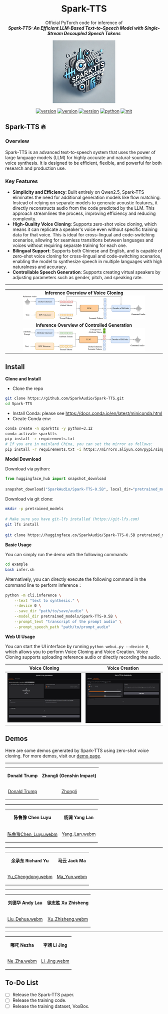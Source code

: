 <div align="center">
    <h1>
    Spark-TTS
    </h1>
    <p>
    Official PyTorch code for inference of <br>
    <b><em>Spark-TTS: An Efficient LLM-Based Text-to-Speech Model with Single-Stream Decoupled Speech Tokens</em></b>
    </p>
    <p>
    <img src="src/logo.webp" alt="Spark-TTS Logo" style="width: 200px; height: 200px;">
    </p>
    <p>
    </p>
    <a href="https://sparkaudio.github.io/spark-tts/"><img src="https://img.shields.io/badge/Demo-Page-lightgrey" alt="version"></a>
    <a href="https://github.com/SparkAudio/Spark-TTS"><img src="https://img.shields.io/badge/Platform-linux-lightgrey" alt="version"></a>
    <a href="https://github.com/SparkAudio/Spark-TTS"><img src="https://img.shields.io/badge/Python-3.12+-orange" alt="version"></a>
    <a href="https://github.com/SparkAudio/Spark-TTS"><img src="https://img.shields.io/badge/PyTorch-2.5+-brightgreen" alt="python"></a>
    <a href="https://github.com/SparkAudio/Spark-TTS"><img src="https://img.shields.io/badge/License-Apache%202.0-blue.svg" alt="mit"></a>
</div>


## Spark-TTS 🔥

### Overview

Spark-TTS is an advanced text-to-speech system that uses the power of large language models (LLM) for highly accurate and natural-sounding voice synthesis. It is designed to be efficient, flexible, and powerful for both research and production use.

### Key Features

- **Simplicity and Efficiency**: Built entirely on Qwen2.5, Spark-TTS eliminates the need for additional generation models like flow matching. Instead of relying on separate models to generate acoustic features, it directly reconstructs audio from the code predicted by the LLM. This approach streamlines the process, improving efficiency and reducing complexity.
- **High-Quality Voice Cloning**: Supports zero-shot voice cloning, which means it can replicate a speaker's voice even without specific training data for that voice. This is ideal for cross-lingual and code-switching scenarios, allowing for seamless transitions between languages and voices without requiring separate training for each one.
- **Bilingual Support**: Supports both Chinese and English, and is capable of zero-shot voice cloning for cross-lingual and code-switching scenarios, enabling the model to synthesize speech in multiple languages with high naturalness and accuracy.
- **Controllable Speech Generation**: Supports creating virtual speakers by adjusting parameters such as gender, pitch, and speaking rate.

---

<table align="center">
  <tr>
    <td align="center"><b>Inference Overview of Voice Cloning</b><br><img src="src/figures/infer_voice_cloning.png" width="80%" /></td>
  </tr>
  <tr>
    <td align="center"><b>Inference Overview of Controlled Generation</b><br><img src="src/figures/infer_control.png" width="80%" /></td>
  </tr>
</table>


## Install
**Clone and Install**

- Clone the repo
``` sh
git clone https://github.com/SparkAudio/Spark-TTS.git
cd Spark-TTS
```

- Install Conda: please see https://docs.conda.io/en/latest/miniconda.html
- Create Conda env:

``` sh
conda create -n sparktts -y python=3.12
conda activate sparktts
pip install -r requirements.txt
# If you are in mainland China, you can set the mirror as follows:
pip install -r requirements.txt -i https://mirrors.aliyun.com/pypi/simple/ --trusted-host=mirrors.aliyun.com
```

**Model Download**

Download via python:
```python
from huggingface_hub import snapshot_download

snapshot_download("SparkAudio/Spark-TTS-0.5B", local_dir="pretrained_models/Spark-TTS-0.5B")
```

Download via git clone:
```sh
mkdir -p pretrained_models

# Make sure you have git-lfs installed (https://git-lfs.com)
git lfs install

git clone https://huggingface.co/SparkAudio/Spark-TTS-0.5B pretrained_models/Spark-TTS-0.5B
```

**Basic Usage**

You can simply run the demo with the following commands:
``` sh
cd example
bash infer.sh
```

Alternatively, you can directly execute the following command in the command line to perform inference：

``` sh
python -m cli.inference \
    --text "text to synthesis." \
    --device 0 \
    --save_dir "path/to/save/audio" \
    --model_dir pretrained_models/Spark-TTS-0.5B \
    --prompt_text "transcript of the prompt audio" \
    --prompt_speech_path "path/to/prompt_audio"
```

**Web UI Usage**

You can start the UI interface by running `python webui.py --device 0`, which allows you to perform Voice Cloning and Voice Creation. Voice Cloning supports uploading reference audio or directly recording the audio.


| **Voice Cloning** | **Voice Creation** |
|:-------------------:|:-------------------:|
| ![Image 1](src/figures/gradio_TTS.png) | ![Image 2](src/figures/gradio_control.png) |


## **Demos**

Here are some demos generated by Spark-TTS using zero-shot voice cloning. For more demos, visit our [demo page](https://spark-tts.github.io/).

---

<table>
<tr>
<td align="center">
    
**Donald Trump**
</td>
<td align="center">
    
**Zhongli (Genshin Impact)**
</td>
</tr>

<tr>
<td align="center">

[Donald Trump](https://github.com/user-attachments/assets/fb225780-d9fe-44b2-9b2e-54390cb3d8fd)

</td>
<td align="center">
    
[Zhongli](https://github.com/user-attachments/assets/80eeb9c7-0443-4758-a1ce-55ac59e64bd6)

</td>
</tr>
</table>

---

<table>

<tr>
<td align="center">
    
**陈鲁豫 Chen Luyu**
</td>
<td align="center">
    
**杨澜 Yang Lan**
</td>
</tr>

<tr>
<td align="center">
    
[陈鲁豫Chen_Luyu.webm](https://github.com/user-attachments/assets/5c6585ae-830d-47b1-992d-ee3691f48cf4)
</td>
<td align="center">
    
[Yang_Lan.webm](https://github.com/user-attachments/assets/2fb3d00c-abc3-410e-932f-46ba204fb1d7)
</td>
</tr>
</table>

---


<table>
<tr>
<td align="center">
    
**余承东 Richard Yu**
</td>
<td align="center">
    
**马云 Jack Ma**
</td>
</tr>

<tr>
<td align="center">

[Yu_Chengdong.webm](https://github.com/user-attachments/assets/78feca02-84bb-4d3a-a770-0cfd02f1a8da)

</td>
<td align="center">
    
[Ma_Yun.webm](https://github.com/user-attachments/assets/2d54e2eb-cec4-4c2f-8c84-8fe587da321b)

</td>
</tr>
</table>

---


<table>
<tr>
<td align="center">
    
**刘德华 Andy Lau**
</td>
<td align="center">

**徐志胜 Xu Zhisheng**
</td>
</tr>

<tr>
<td align="center">

[Liu_Dehua.webm](https://github.com/user-attachments/assets/195b5e97-1fee-4955-b954-6d10fa04f1d7)

</td>
<td align="center">
    
[Xu_Zhisheng.webm](https://github.com/user-attachments/assets/dd812af9-76bd-4e26-9988-9cdb9ccbb87b)

</td>
</tr>
</table>


---

<table>
<tr>
<td align="center">
    
**哪吒 Nezha**
</td>
<td align="center">
    
**李靖 Li Jing**
</td>
</tr>

<tr>
<td align="center">

[Ne_Zha.webm](https://github.com/user-attachments/assets/8c608037-a17a-46d4-8588-4db34b49ed1d)
</td>
<td align="center">

[Li_Jing.webm](https://github.com/user-attachments/assets/aa8ba091-097c-4156-b4e3-6445da5ea101)

</td>
</tr>
</table>


## To-Do List

- [ ] Release the Spark-TTS paper.
- [ ] Release the training code.
- [ ] Release the training dataset, VoxBox.